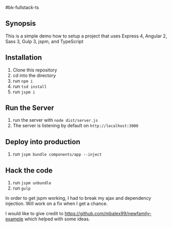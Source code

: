 #bk-fullstack-ts

## Synopsis

This is a simple demo how to setup a project that uses Express 4, Angular 2, Sass 3, Gulp 3, jspm, and TypeScript

## Installation

1. Clone this repository
2. cd into the directory
3. run `npm i`
4. run `tsd install`
5. run `jspm i`

## Run the Server
1. run the server with `node dist/server.js`
2. The server is listening by default on `http://localhost:3000`

## Deploy into production
1. run `jspm bundle components/app --inject`

## Hack the code
1. run `jspm unbundle`
2. run `gulp`

In order to get jspm working, I had to break my ajax and dependency injection.
Will work on a fix when I get a chance.

I would like to give credit to https://github.com/mbalex99/newfamily-example which helped with some ideas.
